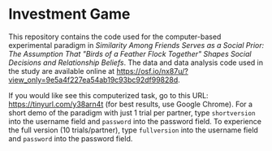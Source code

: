 # Investment Game
This repository contains the code used for the computer-based experimental paradigm in *Similarity Among Friends Serves as a Social Prior: The Assumption That "Birds of a Feather Flock Together" Shapes Social Decisions and Relationship Beliefs*. The data and data analysis code used in the study are available online at https://osf.io/nx87u/?view_only=9e5a4f227ea54ab19c93bc92df99828d.

If you would like see this computerized task, go to this URL: https://tinyurl.com/y38arn4t (for best results, use Google Chrome). For a short demo of the paradigm with just 1 trial per partner, type `shortversion` into the username field and `password` into the password field. To experience the full version (10 trials/partner), type `fullversion` into the username field and `password` into the password field.
